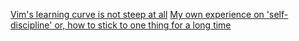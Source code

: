 [Vim's learning curve is not steep at all](https://github.com/MuSk7777/Blog-en/issues/2#issue-1066128652)
[My own experience on 'self-discipline' or, how to stick to one thing for a long time](https://github.com/MuSk7777/Blog-en/issues/1#issue-1066100858)
